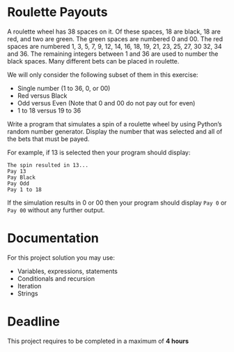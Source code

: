 # Roulette Payouts

A roulette wheel has 38 spaces on it. 
Of these spaces, 18 are black, 18 are red, and two are green. 
The green spaces are numbered 0 and 00. The red spaces are numbered 1, 3, 5, 7, 9, 12, 14, 16, 18, 19, 21, 23, 25, 27, 30 32, 34 and 36. 
The remaining integers between 1 and 36 are used to number the black spaces.
Many different bets can be placed in roulette. 

We will only consider the following subset of them in this exercise:
- Single number (1 to 36, 0, or 00)
- Red versus Black
- Odd versus Even (Note that 0 and 00 do not pay out for even) 
- 1 to 18 versus 19 to 36

Write a program that simulates a spin of a roulette wheel by using Python’s random number generator. Display the number that was selected and all of the bets that must be payed. 

For example, if 13 is selected then your program should display:

```
The spin resulted in 13...
Pay 13
Pay Black
Pay Odd
Pay 1 to 18
```

If the simulation results in 0 or 00 then your program should display `Pay 0` or `Pay 00` without any further output.


# Documentation

For this project solution you may use:

- Variables, expressions, statements
- Conditionals and recursion
- Iteration
- Strings

# Deadline

This project requires to be completed in a maximum of **4 hours**
